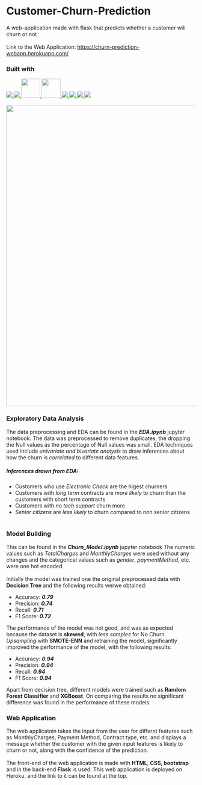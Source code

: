 # Customer-Churn-Prediction
A web-application made with flask that predicts whether a customer will churn or not
<br> </br>
Link to the Web Application: https://churn-prediction-webapp.herokuapp.com/

### Built with
<a href="https://www.python.org/">
    <img src="https://skillicons.dev/icons?i=python" />
</a>
<a href="https://www.tensorflow.org/">
    <img src="https://skillicons.dev/icons?i=tensorflow" />
</a>
<a href="https://pandas.pydata.org/">
    <img src="https://user-images.githubusercontent.com/55359898/209969238-b1349651-9324-474b-9d96-17ada096c75e.png" height=50/>
</a>
<a href="https://numpy.org/">
    <img src="https://user-images.githubusercontent.com/55359898/209969436-17256362-93a3-46da-9e1e-f503460e1670.png" height=50/>
</a>
<a href="https://git-scm.com/">
    <img src="https://skillicons.dev/icons?i=git" />
</a>
<a href="https://www.w3schools.com/html/">
    <img src="https://skillicons.dev/icons?i=html" />
</a>
<a href="https://www.w3schools.com/css/">
    <img src="https://skillicons.dev/icons?i=css" />
</a>
<a href="https://getbootstrap.com/">
    <img src="https://skillicons.dev/icons?i=bootstrap" />
</a>

<br>
<br>
<img src="https://user-images.githubusercontent.com/55359898/209970037-a7027cb2-c979-4abb-bbc5-fa70a19a0bb1.png" width="800">


### Exploratory Data Analysis
The data preprocessing and EDA can be found in the ***EDA.ipynb*** jupyter notebook.
The data was preprocessed to remove duplicates, the dropping the Null values as the percentage of Null values was small.
EDA techniques used include *univariate and bivariate analysis* to draw inferences about how the churn is *correlated* to different data features.
##### Inferences drawn from EDA:
- Customers who use *Electronic Check* are the higest churners
- Customers with *long term* contracts are *more likely* to churn than the customers with short term contracts
- Customers with *no tech support* churn more
- *Senior citizens* are *less likely* to churn compared to non senior citizens
<br> </br>

### Model Building
This can be found in the ***Churn_Model.ipynb*** jupyter notebook
The numeric values such as *TotalCharges* and *MonthlyCharges* were used without any changes and the categorical values such as *gender*, *paymentMethod*, etc. were one hot encoded 
<br> </br>
Initially the model was trained one the original preprocessed data with **Decision Tree** and the following results werwe obtained:
* Accuracy: ***0.79***
* Precision: ***0.74***
* Recall: ***0.71***
* F1 Score: ***0.72***

The performance of the model was not good, and was as expected because the dataset is **skewed**, with *less samples* for No Churn. *Upsampling* with **SMOTE-ENN** and retraining the model, significantly improved the performance of the model, with the following results:
* Accuracy: ***0.94*** 
* Precision: ***0.94***
* Recall: ***0.94***
* F1 Score: ***0.94***

Apart from decision tree, different models were trained such as **Random Forest Classifier** and **XGBoost**. On comparing the results no significant difference was found in the performance of these models.


### Web Application
The web applicatoin takes the input from the user for differnt features such as MonthlyCharges, Payment Method, Contract type, etc. and displays a message whether the customer with the given input features is likely to churn or not, along with the confidence of the prediction.
<br> </br>
The front-end of the web application is made with **HTML**, **CSS, bootstrap** and in the back-end **Flask** is used. This web application is deployed on Heroku, and the link to it can be found at the top.
